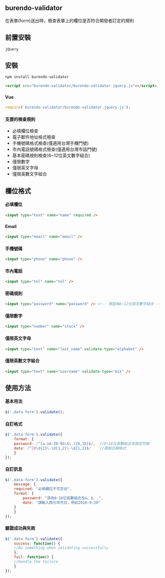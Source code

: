## burendo-validator
在表單(form)送出時，檢查表單上的欄位是否符合開發者訂定的規則
## 前置安裝
    jQuery
## 安裝
```bash
npm install burendo-validator
```
```html
<script src="burendo-validator/burendo-validator.jquery.js"></script>
```
#### Vue
```javascript
require('burendo-validator/burendo-validator.jquery.js');
```
#### 支援的檢查規則
* 必填欄位檢查
* 電子郵件地址格式檢查
* 手機號碼格式檢查(僅適用台灣手機門號)
* 市內電話號碼格式檢查(僅適用台灣市話門號)
* 基本密碼規則檢查(6~12位英文數字組合)
* 僅限數字
* 僅限英文字母
* 僅限英數文字組合
## 欄位格式
#### 必填欄位
```html
<input type="text" name="name" required />
```
#### Email
```html
<input type="email" name="email" />
```
#### 手機號碼
```html
<input type="phone" name="phone" />
```
#### 市內電話
```html
<input type="tel" name="tel" />
```
#### 密碼規則
```html
<input type="password" name="password" /> <!-- 預設為6~12位英文數字組合 -->
```
#### 僅限數字
```html
<input type="number" name="stock" />
```
#### 僅限英文字母
```html
<input type="text" name="last_name" validate-type="alphabet" />
```
#### 僅限英數文字組合
```html
<input type="text" name="username" validate-type="mix" />
```
## 使用方法
#### 基本用法
```javascript
$('.data-form').validate();
```
#### 自訂格式
```javascript
$('.data-form').validate({
    format: {
	password: /^[a-zA-Z0-9&\$\.]{8,16}$/,  //8~16位英數組合及限定符號
	date: /^20\d{2}\-\d{1,2}\-\d{1,2}$/    //限制日期格式
    }
});
```
#### 自訂訊息
```javascript
$('.data-form').validate({
    message: {
	required: "必填欄位不可空白",
	format: {
	    password: "須為8~16位英數組合及&、$、.",
	    date: "請輸入西元年月日，例如2018-9-20"
	}
    }
});
```
#### 驗證成功與失敗
```javascript
$('.data-form').validate({
    success: function() {
	//Do something when validating successfully
    },
    fail: function() {
	//Handle the failure
    }
});
```
